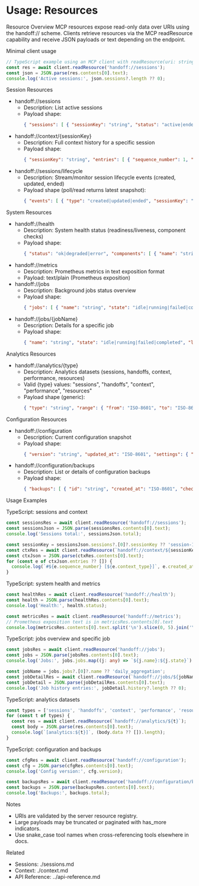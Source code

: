 # Usage: Resources

Resource Overview
MCP resources expose read-only data over URIs using the handoff:// scheme. Clients retrieve resources via the MCP readResource capability and receive JSON payloads or text depending on the endpoint.

Minimal client usage
```ts
// TypeScript example using an MCP client with readResource(uri: string)
const res = await client.readResource('handoff://sessions');
const json = JSON.parse(res.contents[0].text);
console.log('Active sessions:', json.sessions?.length ?? 0);
```

Session Resources
- handoff://sessions
  - Description: List active sessions
  - Payload shape:
    ```json
    { "sessions": [ { "sessionKey": "string", "status": "active|ended", "agent_from": "string", "created_at": "ISO-8601" } ], "total": 0 }
    ```
- handoff://context/{sessionKey}
  - Description: Full context history for a specific session
  - Payload shape:
    ```json
    { "sessionKey": "string", "entries": [ { "sequence_number": 1, "context_type": "system|message|event", "content": "string|object", "created_at": "ISO-8601" } ], "has_more": false }
    ```
- handoff://sessions/lifecycle
  - Description: Stream/monitor session lifecycle events (created, updated, ended)
  - Payload shape (poll/read returns latest snapshot):
    ```json
    { "events": [ { "type": "created|updated|ended", "sessionKey": "string", "timestamp": "ISO-8601", "details": {}} ] }
    ```

System Resources
- handoff://health
  - Description: System health status (readiness/liveness, component checks)
  - Payload shape:
    ```json
    { "status": "ok|degraded|error", "components": [ { "name": "string", "status": "ok|warn|error", "details": {} } ], "timestamp": "ISO-8601" }
    ```
- handoff://metrics
  - Description: Prometheus metrics in text exposition format
  - Payload: text/plain (Prometheus exposition)
- handoff://jobs
  - Description: Background jobs status overview
  - Payload shape:
    ```json
    { "jobs": [ { "name": "string", "state": "idle|running|failed|completed", "last_run_at": "ISO-8601", "next_run_at": "ISO-8601", "runs": { "success": 0, "failed": 0 } } ] }
    ```
- handoff://jobs/{jobName}
  - Description: Details for a specific job
  - Payload shape:
    ```json
    { "name": "string", "state": "idle|running|failed|completed", "last_error": "string|null", "history": [ { "run_at": "ISO-8601", "status": "success|failed", "duration_ms": 0 } ] }
    ```

Analytics Resources
- handoff://analytics/{type}
  - Description: Analytics datasets (sessions, handoffs, context, performance, resources)
  - Valid {type} values: "sessions", "handoffs", "context", "performance", "resources"
  - Payload shape (generic):
    ```json
    { "type": "string", "range": { "from": "ISO-8601", "to": "ISO-8601" }, "data": [ { "metric": "string", "value": 0, "dimensions": {}} ] }
    ```

Configuration Resources
- handoff://configuration
  - Description: Current configuration snapshot
  - Payload shape:
    ```json
    { "version": "string", "updated_at": "ISO-8601", "settings": { "feature_flags": {}, "limits": {}, "endpoints": {} } }
    ```
- handoff://configuration/backups
  - Description: List or details of configuration backups
  - Payload shape:
    ```json
    { "backups": [ { "id": "string", "created_at": "ISO-8601", "checksum": "string", "size_bytes": 0 } ], "total": 0 }
    ```

Usage Examples

TypeScript: sessions and context
```ts
const sessionsRes = await client.readResource('handoff://sessions');
const sessionsJson = JSON.parse(sessionsRes.contents[0].text);
console.log('Sessions total:', sessionsJson.total);

const sessionKey = sessionsJson.sessions?.[0]?.sessionKey ?? 'session-1722600000000';
const ctxRes = await client.readResource(`handoff://context/${sessionKey}`);
const ctxJson = JSON.parse(ctxRes.contents[0].text);
for (const e of ctxJson.entries ?? []) {
  console.log(`#${e.sequence_number} [${e.context_type}]`, e.created_at);
}
```

TypeScript: system health and metrics
```ts
const healthRes = await client.readResource('handoff://health');
const health = JSON.parse(healthRes.contents[0].text);
console.log('Health:', health.status);

const metricsRes = await client.readResource('handoff://metrics');
// Prometheus exposition text is in metricsRes.contents[0].text
console.log(metricsRes.contents[0].text.split('\n').slice(0, 5).join('\n'));
```

TypeScript: jobs overview and specific job
```ts
const jobsRes = await client.readResource('handoff://jobs');
const jobs = JSON.parse(jobsRes.contents[0].text);
console.log('Jobs:', jobs.jobs.map((j: any) => `${j.name}:${j.state}`).join(', '));

const jobName = jobs.jobs?.[0]?.name ?? 'daily_aggregation';
const jobDetailRes = await client.readResource(`handoff://jobs/${jobName}`);
const jobDetail = JSON.parse(jobDetailRes.contents[0].text);
console.log('Job history entries:', jobDetail.history?.length ?? 0);
```

TypeScript: analytics datasets
```ts
const types = ['sessions', 'handoffs', 'context', 'performance', 'resources'] as const;
for (const t of types) {
  const res = await client.readResource(`handoff://analytics/${t}`);
  const body = JSON.parse(res.contents[0].text);
  console.log(`[analytics:${t}]`, (body.data ?? []).length);
}
```

TypeScript: configuration and backups
```ts
const cfgRes = await client.readResource('handoff://configuration');
const cfg = JSON.parse(cfgRes.contents[0].text);
console.log('Config version:', cfg.version);

const backupsRes = await client.readResource('handoff://configuration/backups');
const backups = JSON.parse(backupsRes.contents[0].text);
console.log('Backups:', backups.total);
```

Notes
- URIs are validated by the server resource registry.
- Large payloads may be truncated or paginated with has_more indicators.
- Use snake_case tool names when cross-referencing tools elsewhere in docs.

Related
- Sessions: ./sessions.md
- Context: ./context.md
- API Reference: ../api-reference.md